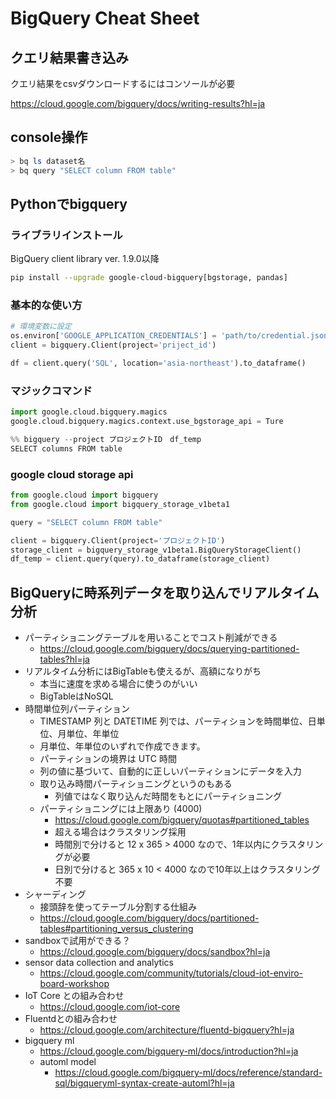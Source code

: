 # BigQuery Cheat Sheet

## クエリ結果書き込み

クエリ結果をcsvダウンロードするにはコンソールが必要

<https://cloud.google.com/bigquery/docs/writing-results?hl=ja>

## console操作

```sh
> bq ls dataset名
> bq query "SELECT column FROM table"
```

## Pythonでbigquery

### ライブラリインストール

BigQuery client library ver. 1.9.0以降

```sh
pip install --upgrade google-cloud-bigquery[bgstorage, pandas]
```

### 基本的な使い方

```python
# 環境変数に設定
os.environ['GOOGLE_APPLICATION_CREDENTIALS'] = 'path/to/credential.json'
client = bigquery.Client(project='priject_id')

df = client.query('SQL', location='asia-northeast').to_dataframe()
```

### マジックコマンド

```python
import google.cloud.bigquery.magics
google.cloud.bigquery.magics.context.use_bgstorage_api = Ture

%% bigquery --project プロジェクトID　df_temp
SELECT columns FROM table
```

### google cloud storage api

```python
from google.cloud import bigquery
from google.cloud import bigquery_storage_v1beta1

query = "SELECT column FROM table"

client = bigquery.Client(project='プロジェクトID')
storage_client = bigquery_storage_v1beta1.BigQueryStorageClient()
df_temp = client.query(query).to_dataframe(storage_client)
```

## BigQueryに時系列データを取り込んでリアルタイム分析

- パーティショニングテーブルを用いることでコスト削減ができる
    - <https://cloud.google.com/bigquery/docs/querying-partitioned-tables?hl=ja>
- リアルタイム分析にはBigTableも使えるが、高額になりがち
    - 本当に速度を求める場合に使うのがいい
    - BigTableはNoSQL
- 時間単位列パーティション
    - TIMESTAMP 列と DATETIME 列では、パーティションを時間単位、日単位、月単位、年単位
    - 月単位、年単位のいずれで作成できます。
    - パーティションの境界は UTC 時間
    - 列の値に基づいて、自動的に正しいパーティションにデータを入力
    - 取り込み時間パーティショニングというのもある
        - 列値ではなく取り込んだ時間をもとにパーティショニング
    - パーティショニングには上限あり (4000)
        - <https://cloud.google.com/bigquery/quotas#partitioned_tables>
        - 超える場合はクラスタリング採用
        - 時間別で分けると 12 x 365 > 4000 なので、1年以内にクラスタリングが必要
        - 日別で分けると 365 x 10 < 4000 なので10年以上はクラスタリング不要
- シャーディング
    - 接頭辞を使ってテーブル分割する仕組み
    - <https://cloud.google.com/bigquery/docs/partitioned-tables#partitioning_versus_clustering>
- sandboxで試用ができる？
    - <https://cloud.google.com/bigquery/docs/sandbox?hl=ja>
- sensor data collection and analytics
    - <https://cloud.google.com/community/tutorials/cloud-iot-enviro-board-workshop>
- IoT Core との組み合わせ
    - <https://cloud.google.com/iot-core>
- Fluentdとの組み合わせ
    - <https://cloud.google.com/architecture/fluentd-bigquery?hl=ja>
- bigquery ml
    - <https://cloud.google.com/bigquery-ml/docs/introduction?hl=ja>
    - automl model
        - <https://cloud.google.com/bigquery-ml/docs/reference/standard-sql/bigqueryml-syntax-create-automl?hl=ja>
